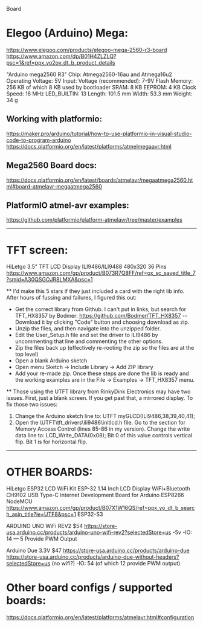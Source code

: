 Board


# Elegoo (Arduino) Mega:
https://www.elegoo.com/products/elegoo-mega-2560-r3-board
https://www.amazon.com/dp/B01H4ZLZLQ?psc=1&ref=ppx_yo2ov_dt_b_product_details

"Arduino mega2560 R3"
Chip: Atmega2560-16au and Atmega16u2
Operating Voltage: 5V
Input: Voltage (recommended): 7-9V
Flash Memory: 256 KB of which 8 KB used by bootloader
SRAM: 8 KB EEPROM: 4 KB
Clock Speed: 16 MHz
LED_BUILTIN: 13
Length: 101.5 mm Width: 53.3 mm Weight: 34 g


## Working with platformio:
https://maker.pro/arduino/tutorial/how-to-use-platformio-in-visual-studio-code-to-program-arduino
https://docs.platformio.org/en/latest/platforms/atmelmegaavr.html

## Mega2560 Board docs:
https://docs.platformio.org/en/latest/boards/atmelavr/megaatmega2560.html#board-atmelavr-megaatmega2560

## PlatformIO atmel-avr examples:
https://github.com/platformio/platform-atmelavr/tree/master/examples




--------------------------------------------------------------------------------

# TFT screen:
HiLetgo 3.5" TFT LCD Display ILI9486/ILI9488 480x320 36 Pins
https://www.amazon.com/gp/product/B073R7Q8FF/ref=ox_sc_saved_title_7?smid=A30QSGOJR8LMXA&psc=1

** I'd make this 5 stars if they just included a card with the right lib info. After hours of fussing and failures, I figured this out:
- Get the correct library from Github. I can't put in links, but search for TFT_HX8357 by Bodmer: https://github.com/Bodmer/TFT_HX8357
--Download it by clicking "Code" button and choosing download as zip.
- Unzip the files, and then navigate into the unzipped folder.
- Edit the User_Setup.h file and set the driver to ILI9486 by uncommenting that line and commenting the other options.
- Zip the files back up (effectively re-rooting the zip so the files are at the top level)
- Open a blank Arduino sketch
- Open menu Sketch -> Include Library -> Add ZIP library
- Add your re-made zip.
Once these steps are done the lib is ready and the working examples are in the File -> Examples -> TFT_HX8357 menu.

** Those using the UTFT library from RinkyDink Electronics may have two issues. First, just a blank screen. If you get past that, a mirrored display. To fix those two issues:
1. Change the Arduino sketch line to: UTFT myGLCD(ILI9486,38,39,40,41);
2. Open the \UTFT\tft_drivers\ili9486\initlcd.h file. Go to the section for Memory Access Control (lines 85-86 in my version). Change the write data line to: LCD_Write_DATA(0x08);
Bit 0 of this value controls vertical flip. Bit 1 is for horizontal flip.










--------------------------------------------------------------------------------

# OTHER BOARDS:

HiLetgo ESP32 LCD WiFi Kit ESP-32 1.14 Inch LCD Display WiFi+Bluetooth CH9102 USB Type-C Internet Development Board for Arduino ESP8266 NodeMCU
https://www.amazon.com/gp/product/B07X1W16QS/ref=ppx_yo_dt_b_search_asin_title?ie=UTF8&psc=1
ESP32-S3


ARDUINO UNO WiFi REV2
$54
https://store-usa.arduino.cc/products/arduino-uno-wifi-rev2?selectedStore=us
-5v
-IO: 14 — 5 Provide PWM Output


Arduino Due
3.3V $47
https://store-usa.arduino.cc/products/arduino-due
https://store-usa.arduino.cc/products/arduino-due-without-headers?selectedStore=us
(no wifi?)
-IO: 54 (of which 12 provide PWM output)



# Other board configs / supported boards:
https://docs.platformio.org/en/latest/platforms/atmelavr.html#configuration

















































